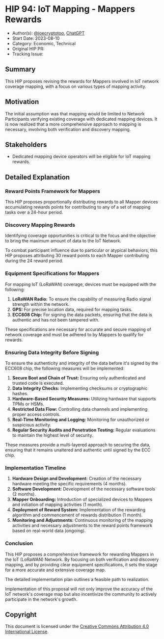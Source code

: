 # HIP 94: IoT Mapping - Mappers Rewards

- Author(s): [@joecryptotoo](https://github.com/joecryptotoo), [ChatGPT](https://chat.openai.com)
- Start Date: 2023-08-10
- Category: Economic, Technical
- Original HIP PR: 
- Tracking Issue: 

## Summary

This HIP proposes revising the rewards for Mappers involved in IoT network coverage mapping, with a focus on various types of mapping activity.

## Motivation

The initial assumption was that mapping would be limited to Network Participants verifying existing coverage with dedicated mapping devices. It is now realized that a more comprehensive approach to mapping is necessary, involving both verification and discovery mapping.

## Stakeholders

- Dedicated mapping device operators will be eligible for IoT mapping rewards.

## Detailed Explanation

### Reward Points Framework for Mappers

This HIP proposes proportionally distributing rewards to all Mapper devices accumulating rewards points for contributing to any of a set of mapping tasks over a 24-hour period.

### Discovery Mapping Rewards

Identifying coverage opportunities is critical to the focus and the objective to bring the maximum amount of data to the IoT Network.

To combat participant influence due to particular or atypical behaviors, this HIP proposes attributing 30 reward points to each Mapper contributing during the 24 reward period.

### Equipment Specifications for Mappers

For mapping IoT (LoRaWAN) coverage, devices must be equipped with the following:

1. **LoRaWAN Radio:** To ensure the capability of measuring Radio signal strength within the network.
2. **GPS:** For precise location data, required for mapping tasks.
3. **ECC608 Chip:** For signing the data packets, ensuring that the data is authentic and has not been tampered with.

These specifications are necessary for accurate and secure mapping of network coverage and must be adhered to by Mappers to qualify for rewards.

### Ensuring Data Integrity Before Signing

To ensure the authenticity and integrity of the data before it's signed by the ECC608 chip, the following measures will be implemented:

1. **Secure Boot and Chain of Trust:** Ensuring only authenticated and trusted code is executed.
2. **Data Integrity Checks:** Implementing checksums or cryptographic hashes.
3. **Hardware-Based Security Measures:** Utilizing hardware that supports TPMs or HSMs.
4. **Restricted Data Flow:** Controlling data channels and implementing proper access controls.
5. **Real-Time Monitoring and Logging:** Monitoring for unauthorized or suspicious activity.
6. **Regular Security Audits and Penetration Testing:** Regular evaluations to maintain the highest level of security.

These measures provide a multi-layered approach to securing the data, ensuring that it remains unaltered and authentic until signed by the ECC chip.

### Implementation Timeline

1. **Hardware Design and Development:** Creation of the necessary hardware meeting the specific requirements (4 months).
2. **Software Development:** Development of the necessary software tools (2 months).
3. **Mapper Onboarding:** Introduction of specialized devices to Mappers and initiation of mapping activities (1 month).
4. **Deployment of Reward System:** Implementation of the rewarding algorithm and commencement of rewards distribution (1 month).
5. **Monitoring and Adjustments:** Continuous monitoring of the mapping activities and necessary adjustments to the reward points framework based on real-world data (ongoing).

### Conclusion

This HIP proposes a comprehensive framework for rewarding Mappers in the IoT (LoRaWAN) Network. By focusing on both verification and discovery mapping, and by providing clear equipment specifications, it sets the stage for a more accurate and extensive coverage map.

The detailed implementation plan outlines a feasible path to realization.

Implementation of this proposal will not only improve the accuracy of the IoT network's coverage map but also incentivize the community to actively participate in the network's growth.

## Copyright

This document is licensed under the [Creative Commons Attribution 4.0 International License](https://creativecommons.org/licenses/by/4.0/).
